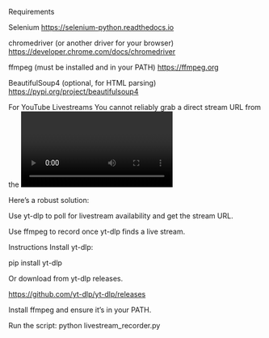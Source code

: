 Requirements

Selenium https://selenium-python.readthedocs.io 

chromedriver (or another driver for your browser) https://developer.chrome.com/docs/chromedriver

ffmpeg (must be installed and in your PATH) https://ffmpeg.org

BeautifulSoup4 (optional, for HTML parsing) https://pypi.org/project/beautifulsoup4


For YouTube Livestreams
You cannot reliably grab a direct stream URL from the <video> tag. 
You need to use a library that can extract the actual stream URL, like yt-dlp.

Here’s a robust solution:

Use yt-dlp to poll for livestream availability and get the stream URL.

Use ffmpeg to record once yt-dlp finds a live stream.

Instructions
Install yt-dlp:

pip install yt-dlp

Or download from yt-dlp releases.

https://github.com/yt-dlp/yt-dlp/releases

Install ffmpeg and ensure it’s in your PATH.


Run the script:
python livestream_recorder.py

